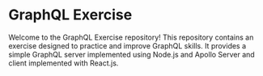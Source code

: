 # GraphQL Exercise

Welcome to the GraphQL Exercise repository! This repository contains an exercise designed to practice and improve GraphQL skills. It provides a simple GraphQL server implemented using Node.js and Apollo Server and client implemented with React.js.
